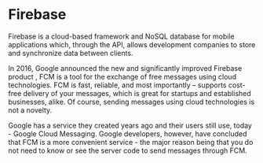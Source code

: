 # Firebase

Firebase is a cloud-based framework and NoSQL database for mobile applications which, through the API, allows development companies to store and synchronize data between clients.

In 2016, Google announced the new and significantly improved Firebase product , FCM is a tool for the exchange of free messages using cloud technologies. FCM is fast, reliable, and most importantly – supports cost-free delivery of your messages, which is great for startups and established businesses, alike.
Of course, sending messages using cloud technologies is not a novelty.

Google has a service they created years ago and their users still use, today - Google Cloud Messaging. Google developers, however, have concluded that FCM is a more convenient service - the major reason being that you do not need to know or see the server code to send messages through FCM.
